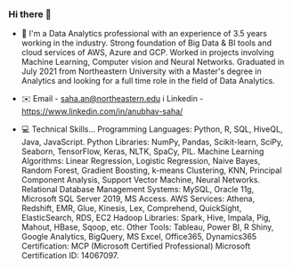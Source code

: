 ### Hi there 👋


- 🔭 I'm a Data Analytics professional with an experience of 3.5 years working in the industry. Strong foundation of Big Data & BI tools and cloud services of AWS, Azure and GCP. Worked in projects involving Machine Learning, Computer vision and Neural Networks. Graduated in July 2021 from Northeastern University with a Master's degree in Analytics and looking for a full time role in the field of Data Analytics.

- ✉️ Email - saha.an@northeastern.edu
ℹ️ Linkedin - https://www.linkedin.com/in/anubhav-saha/

- 💻 Technical Skills...
Programming Languages: Python, R, SQL, HiveQL, Java, JavaScript.
Python Libraries: NumPy, Pandas, Scikit-learn, SciPy, Seaborn, TensorFlow, Keras, NLTK, SpaCy, PIL.
Machine Learning Algorithms: Linear Regression, Logistic Regression, Naive Bayes, Random Forest, Gradient Boosting, k-means Clustering, KNN, Principal Component Analysis, Support Vector Machine, Neural Networks.
Relational Database Management Systems: MySQL, Oracle 11g, Microsoft SQL Server 2019, MS Access.
AWS Services: Athena, Redshift, EMR, Glue, Kinesis, Lex, Comprehend, QuickSight, ElasticSearch, RDS, EC2
Hadoop Libraries: Spark, Hive, Impala, Pig, Mahout, HBase, Sqoop, etc.
Other Tools: Tableau, Power BI, R Shiny, Google Analytics, BigQuery, MS Excel, Office365, Dynamics365
Certification: MCP (Microsoft Certified Professional) Microsoft Certification ID: 14067097.

